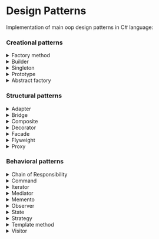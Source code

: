 # Design Patterns
Implementation of main oop design patterns in C# language:

### Creational patterns

<details>
  <summary>Factory method</summary>
  
  ![Factory method](https://github.com/chocolatapie/Design-Patterns/blob/master/Images/FactoryMethod.jpg)
  
</details>

<details>
  <summary>Builder</summary>
  
  ![Builder](https://github.com/chocolatapie/Design-Patterns/blob/master/Images/Builder.jpg)
  
</details>

<details>
  <summary>Singleton</summary>
  
  ![Singleton](https://github.com/chocolatapie/Design-Patterns/blob/master/Images/Singleton.jpg)
  
</details>

<details>
  <summary>Prototype</summary>
  
  ![Prototype](https://github.com/chocolatapie/Design-Patterns/blob/master/Images/Prototype.jpg)
  
</details>

<details>
  <summary>Abstract factory</summary>
  
  ![Abstract factory](https://github.com/chocolatapie/Design-Patterns/blob/master/Images/AbstractFactory.jpg)
  
</details>

### Structural patterns

<details>
  <summary>Adapter</summary>
  
  ![Adapter](https://github.com/chocolatapie/Design-Patterns/blob/master/Images/Adapter.jpg)
  
</details>

<details>
  <summary>Bridge</summary>
  
  ![Bridge](https://github.com/chocolatapie/Design-Patterns/blob/master/Images/Bridge.jpg)
  
</details>

<details>
  <summary>Composite</summary>
  
  ![Composite](https://github.com/chocolatapie/Design-Patterns/blob/master/Images/Composite.jpg)
  
</details>

<details>
  <summary>Decorator</summary>
  
  ![Decorator](https://github.com/chocolatapie/Design-Patterns/blob/master/Images/Decorator.jpg)
  
</details>

<details>
  <summary>Facade</summary>
  
  ![Facade](https://github.com/chocolatapie/Design-Patterns/blob/master/Images/Facade.jpg)
  
</details>

<details>
  <summary>Flyweight</summary>
</details>

<details>
  <summary>Proxy</summary>
  
  ![Proxy](https://github.com/chocolatapie/Design-Patterns/blob/master/Images/Proxy.jpg)
  
</details>

### Behavioral patterns

<details>
  <summary>Chain of Responsibility</summary>
  
  ![Chain of Responsibility](https://github.com/chocolatapie/Design-Patterns/blob/master/Images/ChainOfResponsibility.jpg)
  
</details>

<details>
  <summary>Command</summary>
  
  ![Command](https://github.com/chocolatapie/Design-Patterns/blob/master/Images/Command.jpg)
  
</details>

<details>
  <summary>Iterator</summary>
  
  ![Iterator](https://github.com/chocolatapie/Design-Patterns/blob/master/Images/Iterator.jpg)
  
</details>

<details>
  <summary>Mediator</summary>
  
  ![Mediator](https://github.com/chocolatapie/Design-Patterns/blob/master/Images/Mediator.jpg)
  
</details>

<details>
  <summary>Memento</summary>
  
  ![Memento](https://github.com/chocolatapie/Design-Patterns/blob/master/Images/Memento.jpg)
  
</details>

<details>
  <summary>Observer</summary>
  
  ![Observer](https://github.com/chocolatapie/Design-Patterns/blob/master/Images/Observer.jpg)
  
</details>

<details>
  <summary>State</summary>
  
  ![State](https://github.com/chocolatapie/Design-Patterns/blob/master/Images/State.jpg)
  
</details>

<details>
  <summary>Strategy</summary>
  
  ![Strategy](https://github.com/chocolatapie/Design-Patterns/blob/master/Images/Strategy.jpg)
  
</details>

<details>
  <summary>Template method</summary>
  
  ![Template method](https://github.com/chocolatapie/Design-Patterns/blob/master/Images/TemplateMethod.jpg)
  
</details>

<details>
  <summary>Visitor</summary>
  
 ![Visitor](https://github.com/chocolatapie/Design-Patterns/blob/master/Images/Visitor.jpg)
  
</details>
